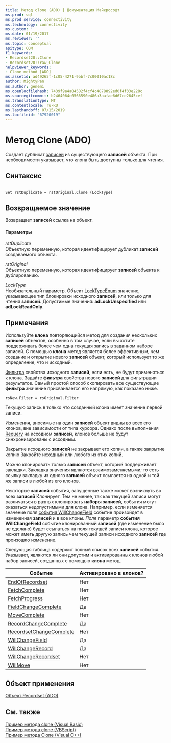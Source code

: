 ```yaml
---
title: Метод clone (ADO) | Документация Майкрософт
ms.prod: sql
ms.prod_service: connectivity
ms.technology: connectivity
ms.custom: ''
ms.date: 01/19/2017
ms.reviewer: ''
ms.topic: conceptual
apitype: COM
f1_keywords:
- Recordset20::Clone
- Recordset20::raw_Clone
helpviewer_keywords:
- Clone method [ADO]
ms.assetid: ad49265f-1c05-4271-9bbf-7c00010ac18c
author: MightyPen
ms.author: genemi
ms.openlocfilehash: 7439f9a4a04582f4cf4c4878892ed0f4f33e228c
ms.sourcegitcommit: b2464064c0566590e486a3aafae6d67ce2645cef
ms.translationtype: MT
ms.contentlocale: ru-RU
ms.lasthandoff: 07/15/2019
ms.locfileid: "67920019"
---
```

# <a name="clone-method-ado"></a>Метод Clone (ADO)
Создает дубликат [записей](../../../ado/reference/ado-api/recordset-object-ado.md) из существующего **записей** объекта. При необходимости указывает, что клона быть доступны только для чтения.  
  
## <a name="syntax"></a>Синтаксис  
  
```  
  
Set rstDuplicate = rstOriginal.Clone (LockType)  
```  
  
## <a name="return-value"></a>Возвращаемое значение  
 Возвращает **записей** ссылка на объект.  
  
#### <a name="parameters"></a>Параметры  
 *rstDuplicate*  
 Объектную переменную, которая идентифицирует дубликат **записей** создаваемого объекта.  
  
 *rstOriginal*  
 Объектную переменную, которая идентифицирует **записей** объекта к дублированию.  
  
 *LockType*  
 Необязательный параметр. Объект [LockTypeEnum](../../../ado/reference/ado-api/locktypeenum.md) значение, указывающее тип блокировки исходного **записей**, или только для чтения **записей**. Допустимые значения: **adLockUnspecified** или **adLockReadOnly**.  
  
## <a name="remarks"></a>Примечания  
 Используйте **клона** повторяющийся метод для создания нескольких **записей** объектов, особенно в том случае, если вы хотите поддерживать более чем одна текущая запись в заданном наборе записей. С помощью **клона** метод является более эффективным, чем создание и открытие нового **записей** объект, который использует то же определение, что и исходный.  
  
 [Фильтра](../../../ado/reference/ado-api/filter-property.md) свойства исходного **записей**, если есть, не будут применяться к клона. Задайте **фильтра** свойства нового **записей** для фильтрации результатов. Самый простой способ скопировать все существующие **фильтра** значение присваивается его напрямую, как показано ниже.  
  
```  
rsNew.Filter = rsOriginal.Filter  
```  
  
 Текущую запись в только что созданный клона имеет значение первой записи.  
  
 Изменения, вносимые на один **записей** объект видны во всех его клонов, вне зависимости от типа курсора. Однако после выполнения [Requery](../../../ado/reference/ado-api/requery-method.md) на исходном **записей**, клонов больше не будут синхронизированы с исходным.  
  
 Закрытие исходного **записей** не закрывает его копии, а также закрытие копию Закройте исходный или любого из этих копий.  
  
 Можно клонировать только **записей** объект, который поддерживает закладки. Закладка значения являются взаимозаменяемыми; то есть ссылку закладку из одного **записей** объект ссылается на одной и той же записи в любой из его клонов.  
  
 Некоторые **записей** события, запущенные также может возникнуть во всех **записей** Клонирует. Тем не менее, так как текущей записи могут различаться в разных клонировать **наборы записей**, события могут оказаться недопустимыми для клона. Например, если изменяется значение поля [события WillChangeField](../../../ado/reference/ado-api/willchangefield-and-fieldchangecomplete-events-ado.md) событие произойдет в измененная **записей** и в все клоны. *Поля* параметр **события WillChangeField** событие клонированный **записей** (где изменение было не сделано) будет ссылаться на поля текущей записи клона, которое может иметь другую запись чем текущей записи исходного **записей** где произошло изменение.  
  
 Следующая таблица содержит полный список всех **записей** события. Указывает, являются ли они допустим и активированных клонов любой набор записей, созданных с помощью **клона** метод.  
  
|Событие|Активировано в клонов?|  
|-----------|--------------------------|  
|[EndOfRecordset](../../../ado/reference/ado-api/endofrecordset-event-ado.md)|Нет|  
|[FetchComplete](../../../ado/reference/ado-api/fetchcomplete-event-ado.md)|Нет|  
|[FetchProgress](../../../ado/reference/ado-api/fetchprogress-event-ado.md)|Нет|  
|[FieldChangeComplete](../../../ado/reference/ado-api/willchangefield-and-fieldchangecomplete-events-ado.md)|Да|  
|[MoveComplete](../../../ado/reference/ado-api/willmove-and-movecomplete-events-ado.md)|Нет|  
|[RecordChangeComplete](../../../ado/reference/ado-api/willchangerecord-and-recordchangecomplete-events-ado.md)|Да|  
|[RecordsetChangeComplete](../../../ado/reference/ado-api/willchangerecordset-and-recordsetchangecomplete-events-ado.md)|Нет|  
|[WillChangeField](../../../ado/reference/ado-api/willchangefield-and-fieldchangecomplete-events-ado.md)|Да|  
|[WillChangeRecord](../../../ado/reference/ado-api/willchangerecord-and-recordchangecomplete-events-ado.md)|Да|  
|[WillChangeRecordset](../../../ado/reference/ado-api/willchangerecordset-and-recordsetchangecomplete-events-ado.md)|Нет|  
|[WillMove](../../../ado/reference/ado-api/willmove-and-movecomplete-events-ado.md)|Нет|  
  
## <a name="applies-to"></a>Объект применения  
 [Объект Recordset (ADO)](../../../ado/reference/ado-api/recordset-object-ado.md)  
  
## <a name="see-also"></a>См. также  
 [Пример метода clone (Visual Basic)](../../../ado/reference/ado-api/clone-method-example-vb.md)   
 [Пример метода clone (VBScript)](../../../ado/reference/ado-api/clone-method-example-vbscript.md)   
 [Пример метода Clone (Visual C++)](../../../ado/reference/ado-api/clone-method-example-vc.md)   
